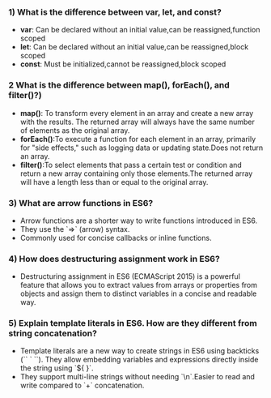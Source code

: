 <h3>1) What is the difference between var, let, and const?</h3>
<ul align="left">
  <li><b>var</b>: Can be declared without an initial value,can be reassigned,function scoped</li>
  <li><b>let</b>: Can be declared without an initial value,can be reassigned,block scoped</li>
  <li><b>const</b>: Must be initialized,cannot be reassigned,block scoped</li>
</ul>

<h3>2 What is the difference between map(), forEach(), and filter()?)</h3>
<ul align="left">
<li><b>map()</b>:	To transform every element in an array and create a new array with the results.	The returned array will always have the same number of elements as the original array.</li>
<li><b>forEach()</b>:To execute a function for each element in an array, primarily for "side effects," such as logging data or updating state.Does not return an array.</li>
<li><b>filter()</b>:To select elements that pass a certain test or condition and return a new array containing only those elements.The returned array will have a length less than or equal to the original array.</li>
</ul>

<h3>3) What are arrow functions in ES6?</h3>
<ul align="left">
<li> Arrow functions are a shorter way to write functions introduced in ES6. </li>
<li>They use the `=>` (arrow) syntax.</li>
<li>Commonly used for concise callbacks or inline functions.</li>
</ul>

<h3>4) How does destructuring assignment work in ES6?</h3>
<ul>
<li>Destructuring assignment in ES6 (ECMAScript 2015) is a powerful feature that allows you to extract values from arrays or properties from objects and assign them to distinct variables in a concise and readable way.</li></ul>

<h3>5) Explain template literals in ES6. How are they different from string concatenation?</h3>
<ul>
  <li>Template literals are a new way to create strings in ES6 using backticks (`` ` ``). They allow embedding variables and expressions directly inside the string using `${ }`.</li>
  <li>They support multi-line strings without needing `\n`.Easier to read and write compared to `+` concatenation.</li>
</ul>



